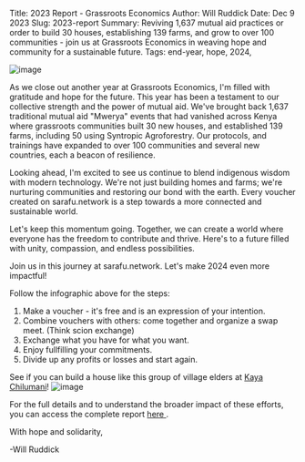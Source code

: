 Title: 2023 Report - Grassroots Economics
Author: Will Ruddick
Date: Dec 9 2023
Slug: 2023-report
Summary: Reviving 1,637 mutual aid practices or order to build 30 houses, establishing 139 farms, and grow to over 100 communities - join us at Grassroots Economics in weaving hope and community for a sustainable future.
Tags: end-year, hope, 2024, 

![image](images/blog/2023-report1.webp)

As we close out another year at Grassroots Economics, I'm filled with gratitude and hope for the future. This year has been a testament to our collective strength and the power of mutual aid. We've brought back 1,637 traditional mutual aid "Mwerya" events that had vanished across Kenya where grassroots communities built 30 new houses, and established 139 farms, including 50 using Syntropic Agroforestry. Our protocols, and trainings have expanded to over 100 communities and several new countries, each a beacon of resilience.

Looking ahead, I'm excited to see us continue to blend indigenous wisdom with modern technology. We're not just building homes and farms; we're nurturing communities and restoring our bond with the earth. Every voucher created on sarafu.network is a step towards a more connected and sustainable world.

Let's keep this momentum going. Together, we can create a world where everyone has the freedom to contribute and thrive. Here's to a future filled with unity, compassion, and endless possibilities.

Join us in this journey at sarafu.network. Let's make 2024 even more impactful!

Follow the infographic above for the steps:

1. Make a voucher - it's free and is an expression of your intention. 
2. Combine vouchers with others: come together and organize a swap meet. (Think scion exchange)
3. Exchange what you have for what you want.
4. Enjoy fullfilling your commitments.
5. Divide up any profits or losses and start again. 

See if you can build a house like this group of village elders at [Kaya Chilumani](https://grassecon.org/kaya-chiman)!
![image](images/blog/kaya-chiman1.webp)

For the full details and to understand the broader impact of these efforts, you can access the complete report <a class="pdf-download" href="https://github.com/grassrootseconomics/org-website/blob/master/content/pdfs-downloadable/GE_2023_Report.pdf"> here </a>.


With hope and solidarity,

-Will Ruddick
